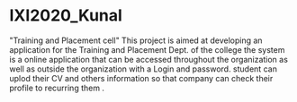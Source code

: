 # IXI2020_Kunal
"Training and Placement cell" This project is aimed at developing an application for the Training and Placement Dept. of the college the system is  a online application that can be accessed throughout   the organization as well as outside the organization with a Login and password. student can uplod their CV and others information so that company can check their profile to recurring them .
